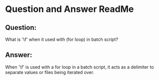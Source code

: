 # Question and Answer ReadMe

## Question:
What is '\f' when it used with (for loop) in batch script?

## Answer:
When '\f' is used with a for loop in a batch script, it acts as a delimiter to separate values or files being iterated over.


